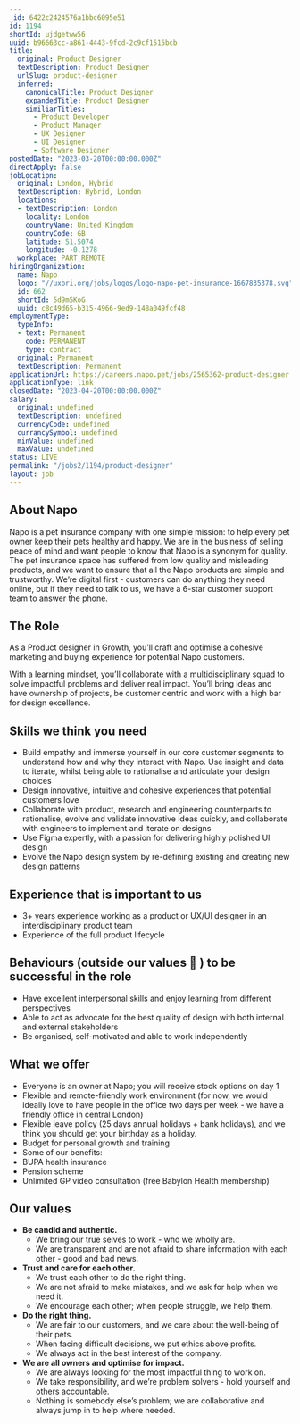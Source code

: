 ```yaml
---
_id: 6422c2424576a1bbc6095e51
id: 1194
shortId: ujdgetww56
uuid: b96663cc-a861-4443-9fcd-2c9cf1515bcb
title:
  original: Product Designer
  textDescription: Product Designer
  urlSlug: product-designer
  inferred:
    canonicalTitle: Product Designer
    expandedTitle: Product Designer
    similiarTitles: 
      - Product Developer
      - Product Manager
      - UX Designer
      - UI Designer
      - Software Designer
postedDate: "2023-03-20T00:00:00.000Z"
directApply: false
jobLocation:
  original: London, Hybrid
  textDescription: Hybrid, London
  locations:
  - textDescription: London
    locality: London
    countryName: United Kingdom
    countryCode: GB
    latitude: 51.5074
    longitude: -0.1278
  workplace: PART_REMOTE
hiringOrganization:
  name: Napo
  logo: "//uxbri.org/jobs/logos/logo-napo-pet-insurance-1667835378.svg"
  id: 662
  shortId: 5d9m5KoG
  uuid: c8c49d65-b315-4966-9ed9-148a049fcf48
employmentType:
  typeInfo:
  - text: Permanent
    code: PERMANENT
    type: contract
  original: Permanent
  textDescription: Permanent
applicationUrl: https://careers.napo.pet/jobs/2565362-product-designer
applicationType: link
closedDate: "2023-04-20T00:00:00.000Z"
salary:
  original: undefined
  textDescription: undefined
  currencyCode: undefined
  currancySymbol: undefined
  minValue: undefined
  maxValue: undefined
status: LIVE
permalink: "/jobs2/1194/product-designer"
layout: job
---
```

<h2 id="about-napo">About Napo</h2>
<p>Napo is a pet insurance company with one simple mission: to help every pet owner keep their pets healthy and happy. We are in the business of selling peace of mind and want people to know that Napo is a synonym for quality. The pet insurance space has suffered from low quality and misleading products, and we want to ensure that all the Napo products are simple and trustworthy. We’re digital first - customers can do anything they need online, but if they need to talk to us, we have a 6-star customer support team to answer the phone.</p>
<h2 id="the-role">The Role</h2>
<p>As a Product designer in Growth, you’ll craft and optimise a cohesive marketing and buying experience for potential Napo customers.</p>
<p>With a learning mindset, you’ll collaborate with a multidisciplinary squad to solve impactful problems and deliver real impact. You’ll bring ideas and have ownership of projects, be customer centric and work with a high bar for design excellence.</p>
<h2 id="skills-we-think-you-need">Skills we think you need</h2>
<ul>
<li>Build empathy and immerse yourself in our core customer segments to understand how and why they interact with Napo. Use insight and data to iterate, whilst being able to rationalise and articulate your design choices</li>
<li>Design innovative, intuitive and cohesive experiences that potential customers love</li>
<li>Collaborate with product, research and engineering counterparts to rationalise, evolve and validate innovative ideas quickly, and collaborate with engineers to implement and iterate on designs</li>
<li>Use Figma expertly, with a passion for delivering highly polished UI design</li>
<li>Evolve the Napo design system by re-defining existing and creating new design patterns</li>
</ul>
<h2 id="experience-that-is-important-to-us">Experience that is important to us</h2>
<ul>
<li>3+ years experience working as a product or UX/UI designer in an interdisciplinary product team</li>
<li>Experience of the full product lifecycle</li>
</ul>
<h2 id="behaviours-outside-our-values-🙂--to-be-successful-in-the-role">Behaviours (outside our values 🙂 ) to be successful in the role</h2>
<ul>
<li>Have excellent interpersonal skills and enjoy learning from different perspectives</li>
<li>Able to act as advocate for the best quality of design with both internal and external stakeholders</li>
<li>Be organised, self-motivated and able to work independently</li>
</ul>
<h2 id="what-we-offer">What we offer</h2>
<ul>
<li>Everyone is an owner at Napo; you will receive stock options on day 1</li>
<li>Flexible and remote-friendly work environment (for now, we would ideally love to have people in the office two days per week - we have a friendly office in central London)</li>
<li>Flexible leave policy (25 days annual holidays + bank holidays), and we think you should get your birthday as a holiday.</li>
<li>Budget for personal growth and training</li>
<li>Some of our benefits:</li>
<li>BUPA health insurance</li>
<li>Pension scheme</li>
<li>Unlimited GP video consultation (free Babylon Health membership)</li>
</ul>
<h2 id="our-values">Our values</h2>
<ul>
<li><strong>Be candid and authentic.</strong><ul>
<li>We bring our true selves to work - who we wholly are.</li>
<li>We are transparent and are not afraid to share information with each other - good and bad news.</li>
</ul>
</li>
<li><strong>Trust and care for each other.</strong><ul>
<li>We trust each other to do the right thing.</li>
<li>We are not afraid to make mistakes, and we ask for help when we need it.</li>
<li>We encourage each other; when people struggle, we help them.</li>
</ul>
</li>
<li><strong>Do the right thing.</strong><ul>
<li>We are fair to our customers, and we care about the well-being of their pets.</li>
<li>When facing difficult decisions, we put ethics above profits.</li>
<li>We always act in the best interest of the company.</li>
</ul>
</li>
<li><strong>We are all owners and optimise for impact.</strong><ul>
<li>We are always looking for the most impactful thing to work on.</li>
<li>We take responsibility, and we’re problem solvers - hold yourself and others accountable.</li>
<li>Nothing is somebody else’s problem; we are collaborative and always jump in to help where needed.</li>
</ul>
</li>
</ul>


